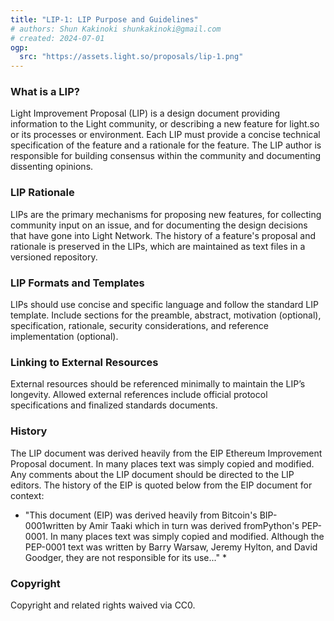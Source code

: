 ```yaml
---
title: "LIP-1: LIP Purpose and Guidelines"
# authors: Shun Kakinoki shunkakinoki@gmail.com
# created: 2024-07-01
ogp:
  src: "https://assets.light.so/proposals/lip-1.png"
---
```


### What is a LIP?

Light Improvement Proposal (LIP) is a design document providing information to the Light community, or describing a new feature for light.so or its processes or environment. Each LIP must provide a concise technical specification of the feature and a rationale for the feature. The LIP author is responsible for building consensus within the community and documenting dissenting opinions.

### LIP Rationale

LIPs are the primary mechanisms for proposing new features, for collecting community input on an issue, and for documenting the design decisions that have gone into Light Network. The history of a feature's proposal and rationale is preserved in the LIPs, which are maintained as text files in a versioned repository.

### LIP Formats and Templates

LIPs should use concise and specific language and follow the standard LIP template. Include sections for the preamble, abstract, motivation (optional), specification, rationale, security considerations, and reference implementation (optional).

### Linking to External Resources

External resources should be referenced minimally to maintain the LIP’s longevity. Allowed external references include official protocol specifications and finalized standards documents.

### History

The LIP document was derived heavily from the EIP Ethereum Improvement Proposal document. In many places text was simply copied and modified. Any comments about the LIP document should be directed to the LIP editors. The history of the EIP is quoted below from the EIP document for context:

- "This document (EIP) was derived heavily from Bitcoin's BIP-0001written by Amir Taaki which in turn was derived fromPython's PEP-0001. In many places text was simply copied and modified. Although the PEP-0001 text was written by Barry Warsaw, Jeremy Hylton, and David Goodger, they are not responsible for its use..." \*

### Copyright

Copyright and related rights waived via CC0.
